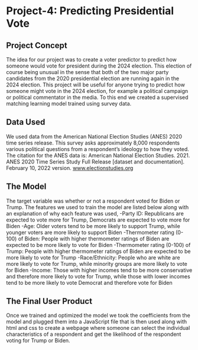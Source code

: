 # Project-4: Predicting Presidential Vote

## Project Concept
The idea for our project was to create a voter predictor to predict how someone would vote for president during the 2024 election. This election of course being unusual in the sense that both of the two major party candidates from the 2020 presidential election are running again in the 2024 election. This project will be useful for anyone trying to predict how someone might vote in the 2024 election, for example a political campaign or political commentator in the media. To this end we created a supervised matching learning model trained using survey data.

## Data Used
We used data from the American National Election Studies (ANES) 2020 time series release. This survey asks approximately 8,000 respondents various political questions from a respondent’s ideology to how they voted.
The citation for the ANES data is: American National Election Studies. 2021. ANES 2020 Time Series Study Full Release [dataset and documentation]. February 10, 2022 version. www.electionstudies.org

## The Model
The target variable was whether or not a respondent voted for Biden or Trump. The features we used to train the model are listed below along with an explanation of why each feature was used,
-Party ID: Republicans are expected to vote more for Trump, Democrats are expected to vote more for Biden
-Age: Older voters tend to be more likely to support Trump, while younger voters are more likely to support Biden
-Thermometer rating (0-100) of Biden: People with higher thermometer ratings of Biden are expected to be more likely to vote for Biden
-Thermometer rating (0-100) of Trump: People with higher thermometer ratings of Biden are expected to be more likely to vote for Trump
-Race/Ethnicity: People who are white are more likely to vote for Trump, while minority groups are more likely to vote for Biden
-Income: Those with higher incomes tend to be more conservative and therefore more likely to vote for Trump, while those with lower incomes tend to be more likely to vote Democrat and therefore vote for Biden

## The Final User Product
Once we trained and optimized the model we took the coefficients from the model and plugged them into a JavaScript file that is then used along with html and css to create a webpage where someone can select the individual characteristics of a respondent and get the likelihood of the respondent voting for Trump or Biden.

